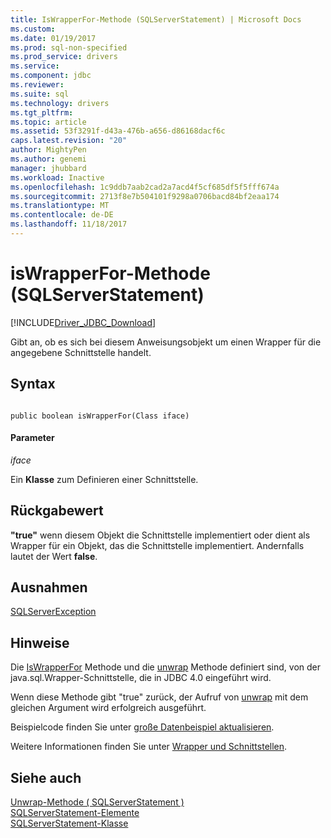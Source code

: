 ```yaml
---
title: IsWrapperFor-Methode (SQLServerStatement) | Microsoft Docs
ms.custom: 
ms.date: 01/19/2017
ms.prod: sql-non-specified
ms.prod_service: drivers
ms.service: 
ms.component: jdbc
ms.reviewer: 
ms.suite: sql
ms.technology: drivers
ms.tgt_pltfrm: 
ms.topic: article
ms.assetid: 53f3291f-d43a-476b-a656-d86168dacf6c
caps.latest.revision: "20"
author: MightyPen
ms.author: genemi
manager: jhubbard
ms.workload: Inactive
ms.openlocfilehash: 1c9ddb7aab2cad2a7acd4f5cf685df5f5fff674a
ms.sourcegitcommit: 2713f8e7b504101f9298a0706bacd84bf2eaa174
ms.translationtype: MT
ms.contentlocale: de-DE
ms.lasthandoff: 11/18/2017
---
```

# <a name="iswrapperfor-method-sqlserverstatement"></a>isWrapperFor-Methode (SQLServerStatement)
[!INCLUDE[Driver_JDBC_Download](../../../includes/driver_jdbc_download.md)]

  Gibt an, ob es sich bei diesem Anweisungsobjekt um einen Wrapper für die angegebene Schnittstelle handelt.  
  
## <a name="syntax"></a>Syntax  
  
```  
  
public boolean isWrapperFor(Class iface)  
```  
  
#### <a name="parameters"></a>Parameter  
 *iface*  
  
 Ein **Klasse** zum Definieren einer Schnittstelle.  
  
## <a name="return-value"></a>Rückgabewert  
 **"true"** wenn diesem Objekt die Schnittstelle implementiert oder dient als Wrapper für ein Objekt, das die Schnittstelle implementiert. Andernfalls lautet der Wert **false**.  
  
## <a name="exceptions"></a>Ausnahmen  
 [SQLServerException](../../../connect/jdbc/reference/sqlserverexception-class.md)  
  
## <a name="remarks"></a>Hinweise  
 Die [IsWrapperFor](../../../connect/jdbc/reference/iswrapperfor-method-sqlserverstatement.md) Methode und die [unwrap](../../../connect/jdbc/reference/unwrap-method-sqlserverstatement.md) Methode definiert sind, von der java.sql.Wrapper-Schnittstelle, die in JDBC 4.0 eingeführt wird.  
  
 Wenn diese Methode gibt "true" zurück, der Aufruf von [unwrap](../../../connect/jdbc/reference/unwrap-method-sqlserverstatement.md) mit dem gleichen Argument wird erfolgreich ausgeführt.  
  
 Beispielcode finden Sie unter [große Datenbeispiel aktualisieren](../../../connect/jdbc/updating-large-data-sample.md).  
  
 Weitere Informationen finden Sie unter [Wrapper und Schnittstellen](../../../connect/jdbc/wrappers-and-interfaces.md).  
  
## <a name="see-also"></a>Siehe auch  
 [Unwrap-Methode &#40; SQLServerStatement &#41;](../../../connect/jdbc/reference/unwrap-method-sqlserverstatement.md)   
 [SQLServerStatement-Elemente](../../../connect/jdbc/reference/sqlserverstatement-members.md)   
 [SQLServerStatement-Klasse](../../../connect/jdbc/reference/sqlserverstatement-class.md)  
  
  
